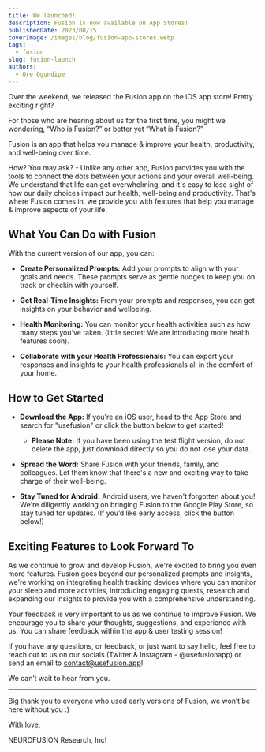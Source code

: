 ```yaml
---
title: We launched!
description: Fusion is now available on App Stores!
publishedDate: 2023/08/15
coverImage: /images/blog/fusion-app-stores.webp
tags:
  - fusion
slug: fusion-launch
authors:
  - Ore Ogundipe
---
```


Over the weekend, we released the Fusion app on the iOS app store! Pretty exciting right?

For those who are hearing about us for the first time, you might we wondering, “Who is Fusion?” or better yet “What is Fusion?”

Fusion is an app that helps you manage & improve your health, productivity, and well-being over time.

How? You may ask? - Unlike any other app, Fusion provides you with the tools to connect the dots between your actions and your overall well-being. We understand that life can get overwhelming, and it's easy to lose sight of how our daily choices impact our health, well-being and productivity. That's where Fusion comes in, we provide you with features that help you manage & improve aspects of your life.

## What You Can Do with Fusion

With the current version of our app, you can:

- **Create Personalized Prompts:** Add your prompts to align with your goals and needs. These prompts serve as gentle nudges to keep you on track or checkin with yourself.

- **Get Real-Time Insights:** From your prompts and responses, you can get insights on your behavior and wellbeing.

- **Health Monitoring:** You can monitor your health activities such as how many steps you’ve taken. (little secret: We are introducing more health features soon).

- **Collaborate with your Health Professionals:** You can export your responses and insights to your health professionals all in the comfort of your home.

## How to Get Started

- **Download the App:** If you're an iOS user, head to the App Store and search for "usefusion" or click the button below to get started!

  - **Please Note:** If you have been using the test flight version, do not delete the app, just download directly so you do not lose your data.

- **Spread the Word:** Share Fusion with your friends, family, and colleagues. Let them know that there's a new and exciting way to take charge of their well-being.

- **Stay Tuned for Android:** Android users, we haven't forgotten about you! We're diligently working on bringing Fusion to the Google Play Store, so stay tuned for updates. (If you’d like early access, click the button below!)

## Exciting Features to Look Forward To

As we continue to grow and develop Fusion, we're excited to bring you even more features. Fusion goes beyond our personalized prompts and insights, we're working on integrating health tracking devices where you can monitor your sleep and more activities, introducing engaging quests, research and expanding our insights to provide you with a comprehensive understanding.

Your feedback is very important to us as we continue to improve Fusion. We encourage you to share your thoughts, suggestions, and experience with us. You can share feedback within the app & user testing session!

If you have any questions, or feedback, or just want to say hello, feel free to reach out to us on our socials (Twitter & Instagram - @usefusionapp) or send an email to contact@usefusion.app!

We can’t wait to hear from you.

---

Big thank you to everyone who used early versions of Fusion, we won’t be here without you :)

With love,

NEUROFUSION Research, Inc!
